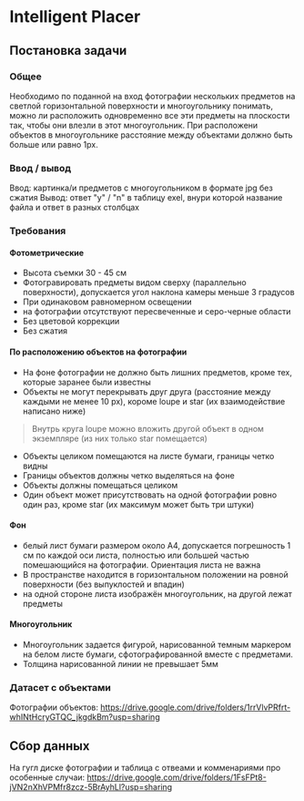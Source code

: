# Intelligent Placer

## Постановка задачи
### Общее
Необходимо по поданной на вход фотографии нескольких предметов на светлой горизонтальной поверхности и многоугольнику понимать, можно ли расположить одновременно все эти предметы на плоскости так, чтобы они влезли в этот многоугольник. При расположени объектов в многоугольнике расстояние между объектами должно быть больше или равно 1px. 

### Ввод / вывод
Ввод: картинка/и предметов с многоугольником в формате jpg без сжатия
Вывод: ответ "y" / "n" в таблицу exel, внури которой название файла и ответ в разных столбцах

### Требования 
#### Фотометрические
- Высота съемки 30 - 45 см
- Фотогравировать предметы видом сверху (параллельно поверхности), допускается угол наклона камеры меньше 3 градусов
- При одинаковом равномерном освещении
- на фотографии отсутствуют пересвеченные и серо-черные области
- Без цветовой коррекции
- Без сжатия

#### По расположению объектов на фотографии
- На фоне фотографии не должно быть лишних предметов, кроме тех, которые заранее были известны
- Объекты не могут перекрывать друг друга (расстояние между каждыми не менее 10 px), короме loupe и star (их взаимодействие написано ниже)
> Внутрь круга loupe можно вложить другой объект в одном экземпляре (из них только star помещается)
- Объекты целиком помещаются на листе бумаги, границы четко видны
- Границы объектов должны четко выделяться на фоне 
- Объекты должны помещаться целиком
- Один объект может присутствовать на  одной фотографии ровно один раз, кроме star (их максимум может быть три штуки)

#### Фон
- белый лист бумаги размером около А4, допускается погрешность 1 см по каждой оси листа, полностью или большей частью помешающийся на фотографии. Ориентация листа не важна
- В пространстве находится в горизонтальном положении на ровной поверхности (без выпуклостей и впадин)
- на одной стороне листа изображён многоугольник, на другой лежат предметы

#### Многоугольник
- Многоугольник задается фигурой, нарисованной темным маркером на белом листе бумаги, сфотографированной вместе с предметами.
- Толщина нарисованной линии не превышает 5мм

### Датасет с объектами
Фотографии объектов: https://drive.google.com/drive/folders/1rrVlvPRfrt-whINtHcryGTQC_jkgdkBm?usp=sharing

## Сбор данных
На гугл диске фотографии и таблица с отвеами и комменариями про особенные случаи: https://drive.google.com/drive/folders/1FsFPt8-jVN2nXhVPMfr8zcz-5BrAyhLl?usp=sharing
